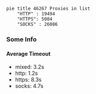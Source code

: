 
```mermaid
pie title 46267 Proxies in list
    "HTTP" : 19494
    "HTTPS": 5084
    "SOCKS" : 26086
```

### Some Info
#### Average Timeout

- mixed: 3.2s
- http: 1.2s
- https: 8.3s
- socks: 4.7s